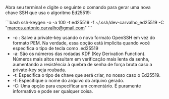 

Abra seu terminal e digite o seguinte o comando para gerar uma nova chave SSH que usa o algoritmo Ed25519:

´´´bash
ssh-keygen -o -a 100 -t ed25519 -f ~/.ssh/dev-carvalho_ed25519 -C "marcos.antonio.carvalho@gmail.com"
´´´

- -o : Salve a private-key usando o novo formato OpenSSH em vez do formato PEM. Na verdade, essa opção está implícita quando você especifica o tipo de tecla como .ed25519
- -a: São os números das rodadas KDF (Key Derivation Function). Números mais altos resultam em verificação mais lenta da senha, aumentando a resistência à quebra de senha de força bruta caso a private-key seja roubada.
- -t: Especifica o tipo de chave que será criar, no nosso caso o Ed25519.
- -f: Especifique o nome do arquivo do arquivo gerado.
- -C: Uma opção para especificar um comentário. É puramente informativo e pode ser qualquer coisa.
